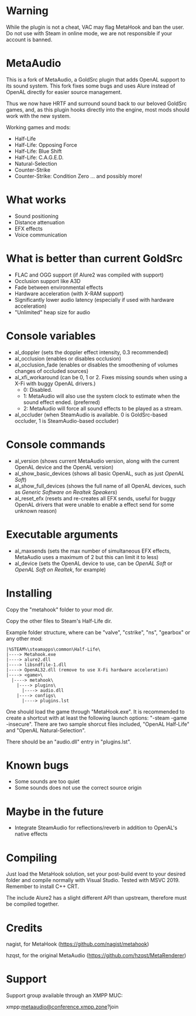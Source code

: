 # Warning
While the plugin is not a cheat, VAC may flag MetaHook and ban the user.
Do not use with Steam in online mode, we are not responsible if your account is banned.

# MetaAudio
This is a fork of MetaAudio, a GoldSrc plugin that adds OpenAL support to its sound system. This fork fixes some bugs and uses Alure instead of OpenAL directly for easier source management.

Thus we now have HRTF and surround sound back to our beloved GoldSrc games, and, as this plugin hooks directly into the engine, most mods should work with the new system.

Working games and mods:
- Half-Life
- Half-Life: Opposing Force
- Half-Life: Blue Shift
- Half-Life: C.A.G.E.D.
- Natural-Selection
- Counter-Strike
- Counter-Strike: Condition Zero
... and possibly more!

# What works
- Sound positioning
- Distance attenuation
- EFX effects
- Voice communication

# What is better than current GoldSrc
- FLAC and OGG support (if Alure2 was compiled with support)
- Occlusion support like A3D
- Fade between environmental effects
- Hardware acceleration (with X-RAM support)
- Significantly lower audio latency (especially if used with hardware acceleration)
- "Unlimited" heap size for audio

# Console variables
- al_doppler (sets the doppler effect intensity, 0.3 recommended)
- al_occlusion (enables or disables occlusion)
- al_occlusion_fade (enables or disables the smoothening of volumes changes of occluded sources)
- al_xfi_workaround (can be 0, 1 or 2. Fixes missing sounds when using a X-Fi with buggy OpenAL drivers.)
  - 0: Disabled.
  - 1: MetaAudio will also use the system clock to estimate when the sound effect ended. (preferred)
  - 2: MetaAudio will force all sound effects to be played as a stream.
- al_occluder (when SteamAudio is available. 0 is GoldSrc-based occluder, 1 is SteamAudio-based occluder)

# Console commands
- al_version (shows current MetaAudio version, along with the current OpenAL device and the OpenAL version)
- al_show_basic_devices (shows all basic OpenAL, such as just _OpenAL Soft_)
- al_show_full_devices (shows the full name of all OpenAL devices, such as _Generic Software on Realtek Speakers_)
- al_reset_efx (resets and re-creates all EFX sends, useful for buggy OpenAL drivers that were unable to enable a effect send for some unknown reason)

# Executable arguments
- al_maxsends (sets the max number of simultaneous EFX effects, MetaAudio uses a maximum of 2 but this can limit it to less)
- al_device (sets the OpenAL device to use, can be _OpenAL Soft_ or _OpenAL Soft on Realtek_, for example)

# Installing
Copy the "metahook" folder to your mod dir.

Copy the other files to Steam's Half-Life dir.

Example folder structure, where <game> can be "valve", "cstrike", "ns", "gearbox" or any other mod:
```
|%STEAM%\steamapps\common\Half-Life\
|----> Metahook.exe
|----> alure2.dll
|----> libsndfile-1.dll
|----> OpenAL32.dll (remove to use X-Fi hardware acceleration)
|----> <game>\
  |----> metahook\
    |----> plugins\
      |----> audio.dll
    |----> configs\
      |----> plugins.lst
```
One should load the game through "MetaHook.exe". It is recommended to create a shortcut with at least the following launch options:
"-steam -game <game> -insecure". There are two sample shorcut files included, "OpenAL Half-Life" and "OpenAL Natural-Selection".

There should be an "audio.dll" entry in "plugins.lst".

# Known bugs
- Some sounds are too quiet
- Some sounds does not use the correct source origin

# Maybe in the future
- Integrate SteamAudio for reflections/reverb in addition to OpenAL's native effects

# Compiling
Just load the MetaHook solution, set your post-build event to your desired folder and compile normally with Visual Studio.
Tested with MSVC 2019. Remember to install C++ CRT.

The include Alure2 has a slight different API than upstream, therefore must be compiled together.

# Credits
nagist, for MetaHook (https://github.com/nagist/metahook)

hzqst, for the original MetaAudio (https://github.com/hzqst/MetaRenderer)

# Support
Support group available through an XMPP MUC:

xmpp:metaaudio@conference.xmpp.zone?join
